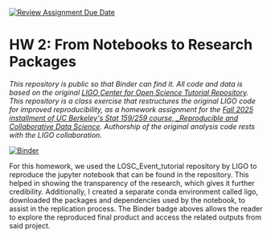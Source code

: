 [![Review Assignment Due Date](https://classroom.github.com/assets/deadline-readme-button-22041afd0340ce965d47ae6ef1cefeee28c7c493a6346c4f15d667ab976d596c.svg)](https://classroom.github.com/a/y12QcJaO)
# HW 2: From Notebooks to Research Packages

_This repository is public so that Binder can find it. All code and data is based on the original [LIGO Center for Open Science Tutorial Repository](https://github.com/losc-tutorial/LOSC_Event_tutorial). This repository is a class exercise that restructures the original LIGO code for improved reproducibility, as a homework assignment for the [Fall 2025 installment of UC Berkeley's Stat 159/259 course, _Reproducible and Collaborative Data Science](https://ucb-stat-159-f25.github.io/site/). Authorship of the original analysis code rests with the LIGO collaboration._

[![Binder](https://mybinder.org/badge_logo.svg)](https://mybinder.org/v2/gh/UCB-stat-159-f25/hw-2-HarishanakarRU.git/HEAD?urlpath=%2Fdoc%2Ftree%2FLOSC_Event_tutorial.ipynb)

For this homework, we used the LOSC_Event_tutorial repository by LIGO to reproduce the jupyter notebook that can be found in the repository. This helped in showing the transparency of the research, which gives it further credibility. Additionally, I created a separate conda environment called ligo, downloaded the packages and dependencies used by the notebook, to assist in the replication process. The Binder badge aboves allows the reader to explore the reproduced final product and access the related outputs from said project.
